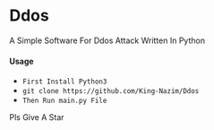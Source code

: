 # Ddos
A Simple Software For Ddos Attack Written In Python

#### Usage

* `First Install Python3`
* `git clone https://github.com/King-Nazim/Ddos`
* `Then Run main.py File`

Pls Give A Star
